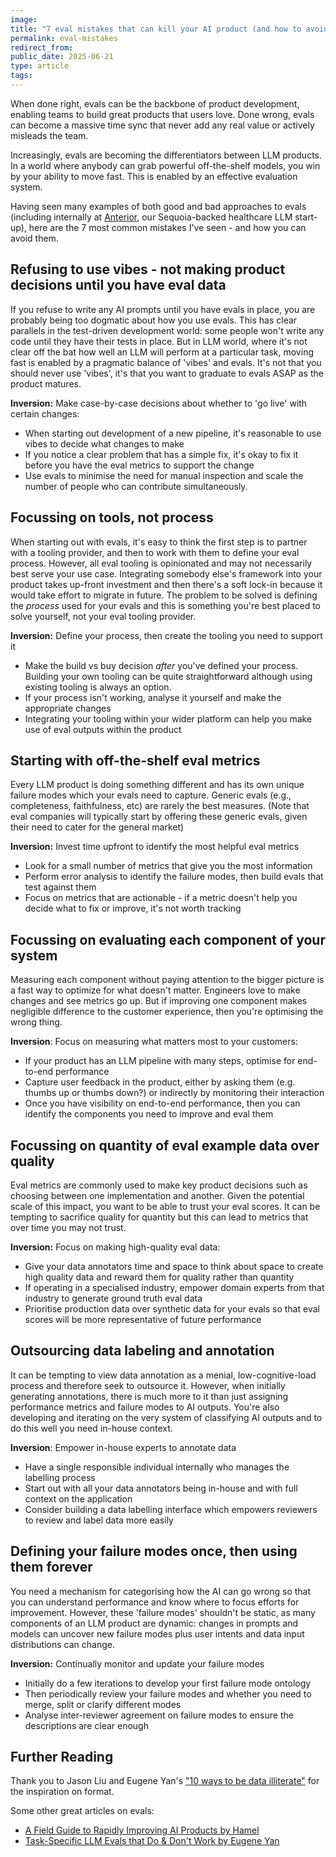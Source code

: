 ```yaml
---
image: 
title: "7 eval mistakes that can kill your AI product (and how to avoid them)"
permalink: eval-mistakes
redirect_from: 
public_date: 2025-06-21
type: article
tags:
---
```


When done right, evals can be the backbone of product development, enabling teams to build great products that users love. Done wrong, evals can become a massive time sync that never add any real value or actively misleads the team.

Increasingly, evals are becoming the differentiators between LLM products. In a world where anybody can grab powerful off-the-shelf models, you win by your ability to move fast. This is enabled by an effective evaluation system.

Having seen many examples of both good and bad approaches to evals (including internally at [Anterior](https://anterior.com/), our Sequoia-backed healthcare LLM start-up), here are the 7 most common mistakes I've seen - and how you can avoid them.


## Refusing to use vibes - not making product decisions until you have eval data
If you refuse to write any AI prompts until you have evals in place, you are probably being too dogmatic about how you use evals. This has clear parallels in the test-driven development world: some people won't write any code until they have their tests in place. But in LLM world, where it's not clear off the bat how well an LLM will perform at a particular task, moving fast is enabled by a pragmatic balance of 'vibes' and evals. It's not that you should never use 'vibes', it's that you want to graduate to evals ASAP as the product matures.

**Inversion:** Make case-by-case decisions about whether to 'go live' with certain changes:
- When starting out development of a new pipeline, it's reasonable to use vibes to decide what changes to make
- If you notice a clear problem that has a simple fix, it's okay to fix it before you have the eval metrics to support the change
- Use evals to minimise the need for manual inspection and scale the number of people who can contribute simultaneously.


## Focussing on tools, not process
When starting out with evals, it's easy to think the first step is to partner with a tooling provider, and then to work with them to define your eval process. However, all eval tooling is opinionated and may not necessarily best serve your use case. Integrating somebody else's framework into your product takes up-front investment and then there's a soft lock-in because it would take effort to migrate in future. The problem to be solved is defining the *process* used for your evals and this is something you're best placed to solve yourself, not your eval tooling provider.

**Inversion:** Define your process, then create the tooling you need to support it
- Make the build vs buy decision *after* you've defined your process. Building your own tooling can be quite straightforward although using existing tooling is always an option.
- If your process isn't working, analyse it yourself and make the appropriate changes
- Integrating your tooling within your wider platform can help you make use of eval outputs within the product


## Starting with off-the-shelf eval metrics
Every LLM product is doing something different and has its own unique failure modes which your evals need to capture. Generic evals (e.g., completeness, faithfulness, etc) are rarely the best measures. (Note that eval companies will typically start by offering these generic evals, given their need to cater for the general market)

**Inversion:** Invest time upfront to identify the most helpful eval metrics
- Look for a small number of metrics that give you the most information
- Perform error analysis to identify the failure modes, then build evals that test against them
- Focus on metrics that are actionable - if a metric doesn't help you decide what to fix or improve, it's not worth tracking


## Focussing on evaluating each component of your system
Measuring each component without paying attention to the bigger picture is a fast way to optimize for what doesn't matter. Engineers love to make changes and see metrics go up. But if improving one component makes negligible difference to the customer experience, then you're optimising the wrong thing.

**Inversion**: Focus on measuring what matters most to your customers:
- If your product has an LLM pipeline with many steps, optimise for end-to-end performance
- Capture user feedback in the product, either by asking them (e.g. thumbs up or thumbs down?) or indirectly by monitoring their interaction
- Once you have visibility on end-to-end performance, then you can identify the components you need to improve and eval them


## Focussing on quantity of eval example data over quality
Eval metrics are commonly used to make key product decisions such as choosing between one implementation and another. Given the potential scale of this impact, you want to be able to trust your eval scores. It can be tempting to sacrifice quality for quantity but this can lead to metrics that over time you may not trust.

**Inversion:** Focus on making high-quality eval data:
- Give your data annotators time and space to think about space to create high quality data and reward them for quality rather than quantity
- If operating in a specialised industry, empower domain experts from that industry to generate ground truth eval data
- Prioritise production data over synthetic data for your evals so that eval scores will be more representative of future performance


## Outsourcing data labeling and annotation
It can be tempting to view data annotation as a menial, low-cognitive-load process and therefore seek to outsource it. However, when initially generating annotations, there is much more to it than just assigning performance metrics and failure modes to AI outputs. You're also developing and iterating on the very system of classifying AI outputs and to do this well you need in-house context.

**Inversion**: Empower in-house experts to annotate data
- Have a single responsible individual internally who manages the labelling process
- Start out with all your data annotators being in-house and with full context on the application
- Consider building a data labelling interface which empowers reviewers to review and label data more easily


## Defining your failure modes once, then using them forever
You need a mechanism for categorising how the AI can go wrong so that you can understand performance and know where to focus efforts for improvement. However, these 'failure modes' shouldn't be static, as many components of an LLM product are dynamic: changes in prompts and models can uncover new failure modes plus user intents and data input distributions can change.

**Inversion:** Continually monitor and update your failure modes
- Initially do a few iterations to develop your first failure mode ontology
- Then periodically review your failure modes and whether you need to merge, split or clarify different modes
- Analyse inter-reviewer agreement on failure modes to ensure the descriptions are clear enough


## Further Reading
Thank you to Jason Liu and Eugene Yan's ["10 ways to be data illiterate"](https://jxnl.co/writing/2024/06/02/10-ways-to-be-data-illiterate-and-how-to-avoid-them/) for the inspiration on format.

Some other great articles on evals:
- [A Field Guide to Rapidly Improving AI Products by Hamel](https://hamel.dev/blog/posts/field-guide/)
- [Task-Specific LLM Evals that Do & Don't Work by Eugene Yan](https://eugeneyan.com/writing/evals/)

